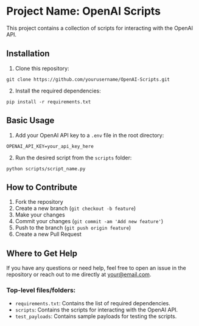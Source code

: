 # Project Name: OpenAI Scripts

This project contains a collection of scripts for interacting with the OpenAI API.

## Installation

1. Clone this repository:
```
git clone https://github.com/yourusername/OpenAI-Scripts.git
```

2. Install the required dependencies:
```
pip install -r requirements.txt
```

## Basic Usage

1. Add your OpenAI API key to a `.env` file in the root directory:
```
OPENAI_API_KEY=your_api_key_here
```

2. Run the desired script from the `scripts` folder:
```
python scripts/script_name.py
```

## How to Contribute

1. Fork the repository
2. Create a new branch (`git checkout -b feature`)
3. Make your changes
4. Commit your changes (`git commit -am 'Add new feature'`)
5. Push to the branch (`git push origin feature`)
6. Create a new Pull Request

## Where to Get Help

If you have any questions or need help, feel free to open an issue in the repository or reach out to me directly at your@email.com.

### Top-level files/folders:
- `requirements.txt`: Contains the list of required dependencies.
- `scripts`: Contains the scripts for interacting with the OpenAI API.
- `test_payloads`: Contains sample payloads for testing the scripts.